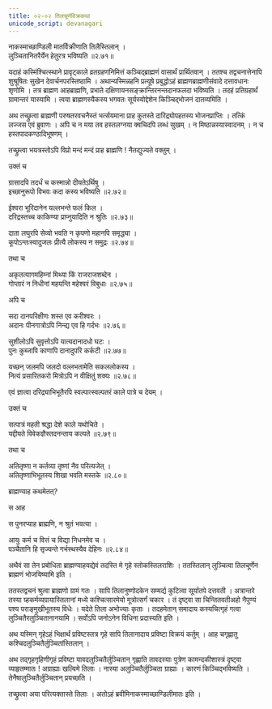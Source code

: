 ```yaml
---
title: ०२-०२ तिलचूर्णविक्रकथा
unicode_script: devanagari
---
```

नाकस्माच्छाण्डिली मातर्विक्रीणाति तिलैस्तिलान् ।  
लुञ्चितानितरैर्येन हेतुरत्र भविष्यति ॥२.७१॥

यदाहं कस्मिंश्चित्स्थाने प्रावृट्काले व्रतग्रहणनिमित्तं कञ्चिद्ब्राह्मणं वासार्थं प्रार्थितवान् । ततश्च तद्वचनात्तेनापि शुश्रूषितः सुखेन देवार्चनपरस्तिष्ठामि । अथान्यस्मिन्नहनि प्रत्यूषे प्रबुद्धोऽहं ब्राह्मणब्राह्मणीसंवादे दत्तावधानः शृणोमि । तत्र ब्राह्मण आहब्राह्मणि, प्रभाते दक्षिणायनसङ्क्रान्तिरनन्तदानफलदा भविष्यति । तदहं प्रतिग्रहार्थं ग्रामान्तरं यास्यामि । त्वया ब्राह्मणस्यैकस्य भगवतः सूर्यस्योद्देशेन किञ्चिद्भोजनं दातव्यमिति ।  

अथ तच्छ्रुत्वा ब्राह्मणी परुषतरवचनैस्तं भर्त्सयमाना प्राह कुतस्ते दारिद्र्योपहतस्य भोजनप्राप्तिः । तत्किं लज्जस एवं ब्रुवाणः । अपि च न मया तव हस्तलग्नया क्वचिदपि लब्धं सुखम् । न मिष्ठान्नस्यास्वादनम् । न च हस्तपादकण्ठादिभूषणम् ।  

तच्छ्रुत्वा भयत्रस्तोऽपि विप्रो मन्दं मन्दं प्राह ब्राह्मणि ! नैतद्युज्यते वक्तुम् ।  

उक्तं च

ग्रासादपि तदर्धं च कस्मान्नो दीयतेऽर्थिषु ।  
इच्छानुरूपो विभवः कदा कस्य भविष्यति ॥२.७२॥  

ईश्वरा भूरिदानेन यल्लभन्ते फलं किल ।  
दरिद्रस्तच्च काकिण्या प्राप्नुयादिति न श्रुतिः ॥२.७३॥  

दाता लघुरपि सेव्यो भवति न कृपणो महानपि समृद्ध्या ।  
कूपोऽन्तःस्वादुजलः प्रीत्यै लोकस्य न समुद्रः ॥२.७४॥

तथा च

अकृतत्यागमहिम्नां मिथ्या किं राजराजशब्देन ।  
गोप्तारं न निधीनां महयन्ति महेश्वरं विबुधाः ॥२.७५॥

अपि च

सदा दानपरिक्षीणः शस्त एव करीश्वरः ।  
अदानः पीनगात्रोऽपि निन्द्य एव हि गर्दभः ॥२.७६॥  

सुशीलोऽपि सुवृत्तोऽपि यात्यदानादधो घटः ।  
पुनः कुब्जापि काणापि दानादुपरि कर्कटी ॥२.७७॥

यच्छन् जलमपि जलदो वल्लभतामेति सकललोकस्य ।  
नित्यं प्रसारितकरो मित्रोऽपि न वीक्षितुं शक्यः ॥२.७८॥

एवं ज्ञात्वा दरिद्र्याभिभूतैरपि स्वल्पात्स्वल्पतरं काले पात्रे च देयम् ।  

उक्तं च

सत्पात्रं महती श्रद्धा देशे काले यथोचिते ।  
यद्दीयते विवेकज्ञैस्तदनन्ताय कल्पते ॥२.७९॥

तथा च

अतितृष्णा न कर्तव्या तृष्णां नैव परित्यजेत् ।  
अतितृष्णाभिभूतस्य शिखा भवति मस्तके ॥२.८०॥

ब्राह्मण्याह कथमेतत्?

स आह

<div class="js_include" url="02-03_shavarashUkarakathA.md"  newLevelForH1="3" includeTitle="true"> </div>

स पुनरप्याह ब्राह्मणि, न श्रुतं भवत्या ।  

आयुः कर्म च वित्तं च विद्या निधनमेव च ।  
पञ्चैतानि हि सृज्यन्ते गर्भस्थस्यैव देहिनः ॥२.८४॥

अथैवं सा तेन प्रबोधिता ब्राह्मण्याहयद्येवं तदस्ति मे गृहे स्तोकस्तिलराशिः । ततस्तिलान् लुञ्चित्वा तिलचूर्णेन ब्राह्मणं भोजयिष्यामि इति ।  

ततस्तद्वचनं श्रुत्वा ब्राह्मणो ग्रामं गतः । सापि तिलानुष्णोदकेन सम्मर्द्य कुटित्वा सूर्यातपे दत्तवती । अत्रान्तरे तस्या ग्र्हकर्मव्यग्रायास्तिलानां मध्ये कश्चित्सारमेयो मूत्रोत्सर्गं चकार । तं दृष्ट्वा सा चिन्तितवतीअहो नैपुण्यं पश्य पराङ्मुखीभूतस्य विधेः । यदेते तिला अभोज्याः कृताः । तदहमेतान् समादाय कस्यचित्गृहं गत्वा लुञ्चितैरलुञ्चितानानयामि । सर्वोऽपि जनोऽनेन विधिना प्रदास्यति इति ।  

अथ यस्मिन् गृहेऽहं भिक्षार्थं प्रविष्टस्तत्र गृहे सापि तिलानादाय प्रविष्टा विक्रयं कर्तुम् । आह चगृह्णातु कश्चिदलुञ्चितैर्लुञ्चितांस्तिलान् ।  

अथ तद्गृहगृहिणीगृहं प्रविष्टा यावदलुञ्चितैर्लुञ्चितान् गृह्णाति तावदस्याः पुत्रेण कामन्दकीशास्त्रं दृष्ट्वा व्याहृतम्मातः ! अग्राह्याः खल्विमे तिलाः । नास्या अलुञ्चितैर्लुञ्चिता ग्राह्याः । कारणं किञ्चिद्भविष्यति । तेनैषालुञ्चितैर्लुञ्चितान् प्रयच्छति ।  

तच्छ्रुत्वा अया परित्यक्तास्ते तिलाः । अतोऽहं ब्रवीमिनाकस्माच्छाण्डिलीमातः इति ।  
